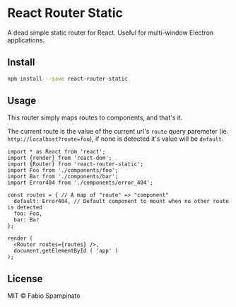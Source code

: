 # React Router Static

A dead simple static router for React. Useful for multi-window Electron applications.

## Install

```sh
npm install --save react-router-static
```

## Usage

This router simply maps routes to components, and that's it.

The current route is the value of the current url's `route` query paremeter (ie. `http://localhost?route=foo`), if none is detected it's value will be `default`.

```tsx
import * as React from 'react';
import {render} from 'react-dom';
import {Router} from 'react-router-static';
import Foo from './components/foo';
import Bar from './components/bar';
import Error404 from './components/error_404';

const routes = { // A map of "route" => "component"
  default: Error404, // Default component to mount when no other route is detected
  foo: Foo,
  bar: Bar
};

render (
  <Router routes={routes} />,
  document.getElementById ( 'app' )
);
```

## License

MIT © Fabio Spampinato
